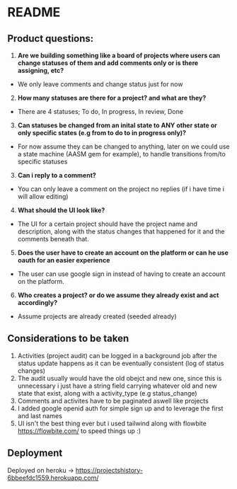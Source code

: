 # README
## Product questions:
1) **Are we building something like a board of projects where users can change statuses of them and add comments only or is there assigning, etc?**
- We only leave comments and change status just for now
2) **How many statuses are there for a project? and what are they?**
- There are 4 statuses; To do, In progress, In review, Done
3) **Can statuses be changed from an inital state to ANY other state or only specific states (e.g from to do to in progress only)?**
- For now assume they can be changed to anything, later on we could use a state machine (AASM gem for example), to handle transitions from/to specific statuses
3) **Can i reply to a comment?**
- You can only leave a comment on the project no replies (if i have time i will allow editing)
4) **What should the UI look like?**
- The UI for a certain project should have the project name and description, along with the status changes that happened for it and the comments beneath that.
5) **Does the user have to create an account on the platform or can he use oauth for an easier experience**
- The user can use google sign in instead of having to create an account on the platform.
6) **Who creates a project? or do we assume they already exist and act accordingly?**
- Assume projects are already created (seeded already)

## Considerations to be taken
1) Activities (project audit) can be logged in a background job after the status update happens as it can be eventually consistent (log of status changes)
2) The audit usually would have the old obejct and new one, since this is unnecessary i just have a string field carrying whatever old and new state that exist, along with a activity_type (e.g status_change)
3) Comments and activites have to be paginated aswell like projects
4) I added google openid auth for simple sign up and to leverage the first and last names
5) UI isn't the best thing ever but i used tailwind along with flowbite https://flowbite.com/ to speed things up :)


## Deployment
Deployed on heroku -> https://projectshistory-6bbeefdc1559.herokuapp.com/

